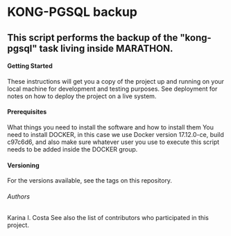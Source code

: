 # KONG-PGSQL backup
## This script performs the backup of the "kong-pgsql" task living inside MARATHON.

#### Getting Started
These instructions will get you a copy of the project up and running on your local machine for development and testing purposes. See deployment for notes on how to deploy the project on a live system.

#### Prerequisites
What things you need to install the software and how to install them
You need to install DOCKER, in this case we use Docker version 17.12.0-ce, build c97c6d6,
and also make sure whatever user you use to execute this script needs to be added inside the DOCKER group.



#### Versioning
For the versions available, see the tags on this repository.

###### Authors
Karina I. Costa
See also the list of contributors who participated in this project.

